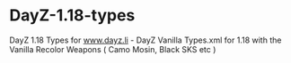 # DayZ-1.18-types
DayZ 1.18 Types for www.dayz.li - DayZ Vanilla Types.xml for 1.18 with the Vanilla Recolor Weapons ( Camo Mosin, Black SKS etc )
